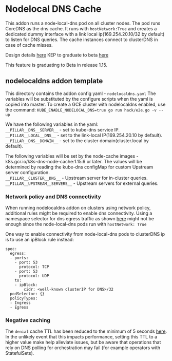 # Nodelocal DNS Cache

This addon runs a node-local-dns pod on all cluster nodes. The pod runs CoreDNS as the dns cache. It runs with `hostNetwork:True` and creates a dedicated dummy interface with a link local ip(169.254.20.10/32 by default) to listen for DNS queries. The cache instances connect to clusterDNS in case of cache misses.

Design details [here](https://git.k8s.io/enhancements/keps/sig-network/0030-nodelocal-dns-cache.md)
KEP to graduate to beta [here](https://git.k8s.io/enhancements/keps/sig-network/20190424-NodeLocalDNS-beta-proposal.md)

This feature is graduating to Beta in release 1.15.

## nodelocaldns addon template

This directory contains the addon config yaml - `nodelocaldns.yaml`
The variables will be substituted by the configure scripts when the yaml is copied into master.
To create a GCE cluster with nodelocaldns enabled, use  the command:
`KUBE_ENABLE_NODELOCAL_DNS=true go run hack/e2e.go -v --up`

We have the following variables in the yaml:  
`__PILLAR__DNS__SERVER__` - set to kube-dns service IP.   
`__PILLAR__LOCAL__DNS__`  - set to the link-local IP(169.254.20.10 by default).    
`__PILLAR__DNS__DOMAIN__` - set to the cluster domain(cluster.local by default).   

The following variables will be set by the node-cache images - k8s.gcr.io/k8s-dns-node-cache:1.15.6 or later.
The values will be determined by reading the kube-dns configMap for custom
Upstream server configuration.  
`__PILLAR__CLUSTER__DNS__` - Upstream server for in-cluster queries.   
`__PILLAR__UPSTREAM__SERVERS__` - Upstream servers for external queries.  

### Network policy and DNS connectivity

When running nodelocaldns addon on clusters using network policy, additional rules might be required to enable dns connectivity.
Using a namespace selector for dns egress traffic as shown [here](https://docs.projectcalico.org/v2.6/getting-started/kubernetes/tutorials/advanced-policy)
might not be enough since the node-local-dns pods run with `hostNetwork: True`

One way to enable connectivity from node-local-dns pods to clusterDNS ip is to use an ipBlock rule instead:

```
spec:
  egress:
  - ports:
    - port: 53
      protocol: TCP
    - port: 53
      protocol: UDP
    to:
    - ipBlock:
        cidr: <well-known clusterIP for DNS>/32
  podSelector: {}
  policyTypes:
  - Ingress
  - Egress
```

### Negative caching

The `denial` cache TTL has been reduced to the minimum of 5 seconds [here](https://github.com/kubernetes/kubernetes/blob/master/cluster/addons/dns/nodelocaldns/nodelocaldns.yaml#L37). In the unlikely event that this impacts performance, setting this TTL to a higher value make help alleviate issues, but be aware that operations that rely on DNS polling for orchestration may fail (for example operators with StatefulSets).
